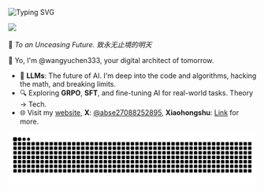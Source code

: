 ![Typing SVG](https://readme-typing-svg.demolab.com/?lines=𝓨𝓾𝓬𝓱𝓮𝓷+𝓦𝓪𝓷𝓰;03+03+2003)

![](https://komarev.com/ghpvc/?username=wangyuchen333)

🌌 *To an Unceasing Future. 致永无止境的明天*

👾 Yo, I'm @wangyuchen333, your digital architect of tomorrow.

- 🚀 **LLMs**: The future of AI. I'm deep into the code and algorithms, hacking the math, and breaking limits.
- 🔍 Exploring **GRPO**, **SFT**, and fine-tuning AI for real-world tasks. Theory → Tech.
- 🌐 Visit my [website](https://wangyuchen333.github.io/), **X**: [@abse27088252895](https://x.com/abse27088252895), **Xiaohongshu**: [Link](https://www.xiaohongshu.com/user/profile/62988580000000001902961f) for more.

<picture>
  <source 
    media="(prefers-color-scheme: dark)" 
    srcset="https://raw.githubusercontent.com/wangyuchen333/wangyuchen333/output/github-snake.svg"
  />
  <source 
    media="(prefers-color-scheme: light)" 
    srcset="https://raw.githubusercontent.com/wangyuchen333/wangyuchen333/output/github-snake-dark.svg?palette=github-dark.svg"
  />
  <img 
    alt="github contribution grid snake animation" 
    src="https://raw.githubusercontent.com/wangyuchen333/wangyuchen333/output/github-snake-dark.svg?palette=github-dark.svg"
  />
</picture>
